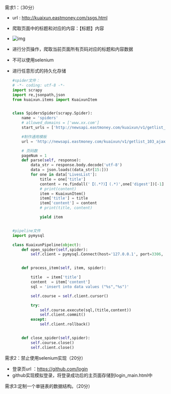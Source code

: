 需求1：（30分）

- url : <http://kuaixun.eastmoney.com/ssgs.html>

- 爬取页面中的标题和对应的内容：【标题】内容

- ![img](file:///C:/Users/WANGLI~1/AppData/Local/Temp/msohtmlclip1/01/clip_image002.png)

- 进行分页操作，爬取当前页面所有页码对应的标题和内容数据

- 不可以使用selenium

- 进行任意形式的持久化存储

  ```python
  #spider文件：
  # -*- coding: utf-8 -*-
  import scrapy
  import re,jsonpath,json
  from kuaixun.items import KuaixunItem
  
  
  class SpidersSpider(scrapy.Spider):
      name = 'spiders'
      # allowed_domains = ['www.xx.com']
      start_urls = ['http://newsapi.eastmoney.com/kuaixun/v1/getlist_103_ajaxResult_50_1_.html']
  
      #制作通用模板
      url = 'http://newsapi.eastmoney.com/kuaixun/v1/getlist_103_ajaxResult_50_%d_.html'
  
      # 页码数
      pageNum = 1
      def parse(self, response):
          data_str = response.body.decode('utf-8')
          data = json.loads((data_str[15:]))
          for one in data['LivesList']:
              title = one['title']
              content = re.findall('【(.*?)】(.*)',one['digest'])[-1]
              # print(content)
              item = KuaixunItem()
              item['title'] = title
              item['content'] = content
              # print(title, content)
  
              yield item
  
  
  #pipeline文件
  import pymysql
  
  class KuaixunPipeline(object):
      def open_spider(self,spider):
          self.client = pymysql.Connect(host='127.0.0.1', port=3306, user="root", password='123', db='news')
  
  
      def process_item(self, item, spider):
  
          title  = item['title']
          content  = item['content']
          sql = 'insert into data values ("%s","%s")'
  
          self.course = self.client.cursor()
  
          try:
              self.course.execute(sql,(title,content))
              self.client.commit()
          except:
              self.client.rollback()
  
  
      def close_spider(self,spider):
          self.course.close()
          self.client.close()
  
  ```

  

 

需求2：禁止使用selenium实现（20分）

- 登录页url ：https://github.com/login
- github实现模拟登录，将登录成功后的主页面存储到login_main.html中

需求3:定制一个单链表的数据结构。（20分）